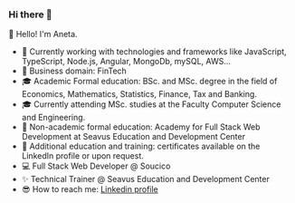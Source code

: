 ### Hi there 👋

<!--
**anetastankovska/anetastankovska** is a ✨ _special_ ✨ repository because its `README.md` (this file) appears on your GitHub profile.

Here are some ideas to get you started:

- 🔭 I’m currently working on ...
- 🌱 I’m currently learning ...
- 👯 I’m looking to collaborate on ...
- 🤔 I’m looking for help with ...
- 💬 Ask me about ...
- 📫 How to reach me: ...
- 😄 Pronouns: ...
- ⚡ Fun fact: ...
-->

👋 Hello! I'm Aneta.

- 🏢 Currently working with technologies and frameworks like JavaScript, TypeScript, Node.js, Angular, MongoDb, mySQL, AWS...
- 📝 Business domain: FinTech 
- 🎓 Academic Formal education: BSc. and MSc. degree in the field of Economics, Mathematics, Statistics, Finance, Tax and Banking.
- 🎓 Currently attending MSc. studies at the Faculty Computer Science and Engineering.
- 🌱 Non-academic formal education: Academy for Full Stack Web Development at Seavus Education and Development Center
- 💫 Additional education and training: certificates available on the LinkedIn profile or upon request.
- 💻 Full Stack Web Developer @ Soucico
- ✨ Technical Trainer @ Seavus Education and Development Center 
- 😎 How to reach me: [Linkedin profile](https://www.linkedin.com/in/aneta-stankovska-ane/)

 
